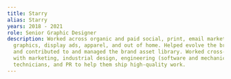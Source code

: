 ```yaml
---
title: Starry
alias: Starry
years: 2018 - 2021
role: Senior Graphic Designer
description: Worked across organic and paid social, print, email marketing, motion
  graphics, display ads, apparel, and out of home. Helped evolve the brand style guide,
  and contributed to and managed the brand asset library. Worked cross-functionally
  with marketing, industrial design, engineering (software and mechanical), network
  technicians, and PR to help them ship high-quality work.
---
```


